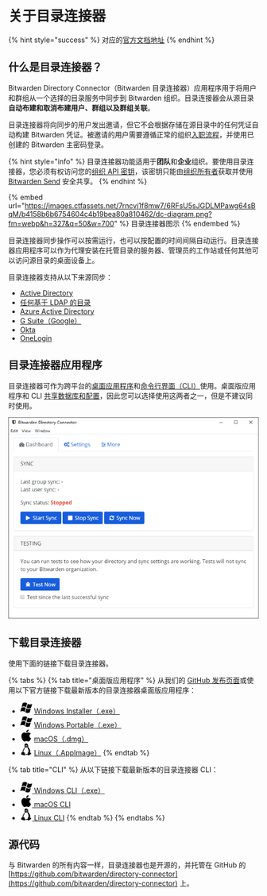 # 关于目录连接器

{% hint style="success" %}
对应的[官方文档地址](https://bitwarden.com/help/article/directory-sync/)
{% endhint %}

## 什么是目录连接器？ <a href="#what-is-directory-connector" id="what-is-directory-connector"></a>

Bitwarden Directory Connector（Bitwarden 目录连接器）应用程序用于将用户和群组从一个选择的目录服务中同步到 Bitwarden 组织。目录连接器会从源目录**自动布建和取消布建用户、群组以及群组关联**。

目录连接器将向同步的用户发出邀请，但它不会根据存储在源目录中的任何凭证自动构建 Bitwarden 凭证。被邀请的用户需要遵循正常的组织[入职流程](../organizations/user-management.md#onboard-users)，并使用已创建的 Bitwarden 主密码登录。

{% hint style="info" %}
目录连接器功能适用于**团队**和**企业**组织。要使用目录连接器，您必须有权访问您的[组织 API 密钥](../organizations/bitwarden-public-api.md#authentication)，该密钥只​​能由[组织所有者](../organizations/user-types-and-access-control.md)获取并使用 [Bitwarden Send](../bitwarden-send/about-send.md) 安全共享。
{% endhint %}

{% embed url="https://images.ctfassets.net/7rncvj1f8mw7/6RFsU5sJGDLMPawg64sBqM/b4158b6b6754604c4b19bea80a810462/dc-diagram.png?fm=webp&h=327&q=50&w=700" %}
目录连接器图示
{% endembed %}

目录连接器同步操作可以按需运行，也可以按配置的时间间隔自动运行。目录连接器应用程序可以作为代理安装在托管目录的服务器、管理员的工作站或任何其他可以访问源目录的桌面设备上。

目录连接器支持从以下来源同步：

* [Active Directory](sync-with-active-directory-or-ldap.md)
* [任何基于 LDAP 的目录](sync-with-active-directory-or-ldap.md)
* [Azure Active Directory](sync-with-azure-ad.md)
* [G Suite（Google）](sync-with-google-workspace.md)
* [Okta](sync-with-okta.md)
* [OneLogin](sync-with-onelogin.md)

## 目录连接器应用程序 <a href="#directory-connector-applications" id="directory-connector-applications"></a>

目录连接器可作为跨平台的[桌面应用程序](directory-connector-desktop-app.md)和[命令行界面（CLI）](directory-connector-cli.md)使用。桌面版应用程序和 CLI [共享数据库和配置](directory-connector-file-storage.md)，因此您可以选择使用这两者之一，但是不建议同时使用。

![目录连接器桌面版应用程序](../.gitbook/assets/directory-connector-app.png)

## 下载目录连接器 <a href="#download-directory-connector" id="download-directory-connector"></a>

使用下面的链接下载目录连接器。

{% tabs %}
{% tab title="桌面版应用程序" %}
从我们的 [GitHub 发布页面](https://github.com/bitwarden/directory-connector/releases)或使用以下官方链接下载最新版本的目录连接器桌面版应用程序：

* <img src="../.gitbook/assets/os-windows-24.png" alt="" data-size="line"> [ Windows Installer（.exe）](https://vault.bitwarden.com/download/?app=connector\&platform=windows)
* <img src="../.gitbook/assets/os-windows-24.png" alt="" data-size="line"> [ Windows Portable（.exe）](https://vault.bitwarden.com/download/?app=connector\&platform=windows\&variant=portable)
* <img src="../.gitbook/assets/apple-24.png" alt="" data-size="line"> [ macOS（.dmg）](https://vault.bitwarden.com/download/?app=connector\&platform=macos)
* <img src="../.gitbook/assets/linux-24.png" alt="" data-size="line"> [ Linux（.AppImage）](https://vault.bitwarden.com/download/?app=connector\&platform=linux)
{% endtab %}

{% tab title="CLI" %}
从以下链接下载最新版本的目录连接器 CLI：

* <img src="../.gitbook/assets/os-windows-24.png" alt="" data-size="line">[ Windows CLI（.exe）](https://vault.bitwarden.com/download/?app=connector\&platform=windows\&variant=cli-zip)
* <img src="../.gitbook/assets/apple-24.png" alt="" data-size="line">[ macOS CLI](https://vault.bitwarden.com/download/?app=connector\&platform=macos\&variant=cli-zip)
* <img src="../.gitbook/assets/linux-24.png" alt="" data-size="line">[ Linux CLI](https://vault.bitwarden.com/download/?app=connector\&platform=linux\&variant=cli-zip)
{% endtab %}
{% endtabs %}

## 源代码 <a href="#source-code" id="source-code"></a>

与 Bitwarden 的所有内容一样，目录连接器也是开源的，并托管在 GitHub 的[https://github.com/bitwarden/directory-connector](https://github.com/bitwarden/directory-connector) 上。
